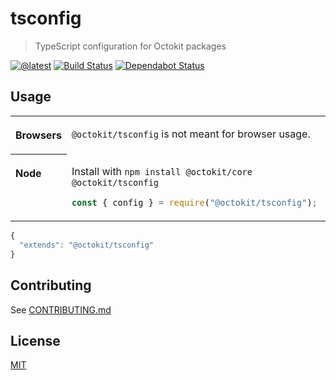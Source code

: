 # tsconfig

> TypeScript configuration for Octokit packages

[![@latest](https://img.shields.io/npm/v/@octokit/tsconfig.svg)](https://www.npmjs.com/package/@octokit/tsconfig)
[![Build Status](https://github.com/octokit/tsconfig/workflows/Test/badge.svg)](https://github.com/octokit/tsconfig/actions?query=workflow%3ATest+branch%3Amain)
[![Dependabot Status](https://api.dependabot.com/badges/status?host=github&repo=octokit/tsconfig)](https://dependabot.com/)

## Usage

<table>
<tbody valign=top align=left>
<tr><th>

Browsers

</th><td width=100%>

`@octokit/tsconfig` is not meant for browser usage.

</td></tr>
<tr><th>

Node

</th><td>

Install with `npm install @octokit/core @octokit/tsconfig`

```js
const { config } = require("@octokit/tsconfig");
```

</td></tr>
</tbody>
</table>

```js
{
  "extends": "@octokit/tsconfig"
}
```

## Contributing

See [CONTRIBUTING.md](CONTRIBUTING.md)

## License

[MIT](LICENSE)
